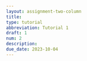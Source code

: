 ```yaml
---
layout: assignment-two-column
title: 
type: tutorial
abbreviation: Tutorial 1
draft: 1
num: 2
description:
due_date: 2023-10-04
---
```

